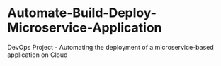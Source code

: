 # Automate-Build-Deploy-Microservice-Application
DevOps Project - Automating the deployment of a microservice-based application on Cloud
